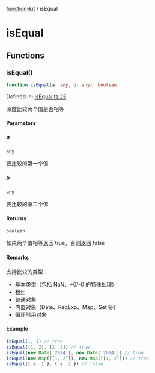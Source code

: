 [function-kit](index.md) / isEqual

# isEqual

## Functions

### isEqual()

```ts
function isEqual(a: any, b: any): boolean
```

Defined in: [isEqual.ts:25](https://github.com/Xaviw/function-kit/blob/84d58cf5bffabbabf64b9123683e107f26af04ae/src/isEqual.ts#L25)

深度比较两个值是否相等

#### Parameters

##### a

`any`

要比较的第一个值

##### b

`any`

要比较的第二个值

#### Returns

`boolean`

如果两个值相等返回 true，否则返回 false

#### Remarks

支持比较的类型：
- 基本类型（包括 NaN、+0/-0 的特殊处理）
- 数组
- 普通对象
- 内置对象（Date、RegExp、Map、Set 等）
- 循环引用对象

#### Example

```ts
isEqual(1, 1) // true
isEqual([1, 2], [1, 2]) // true
isEqual(new Date('2024'), new Date('2024')) // true
isEqual(new Map([[1, 2]]), new Map([[1, 2]])) // true
isEqual({ a: 1 }, { a: 2 }) // false
```
